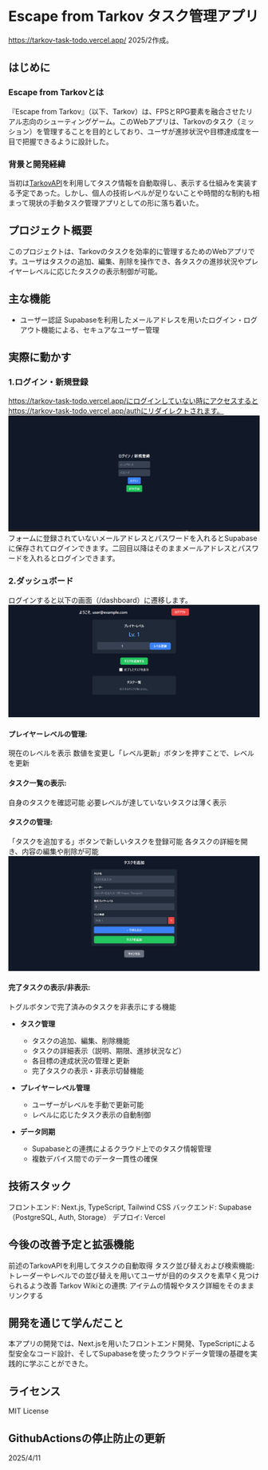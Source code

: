 # Escape from Tarkov タスク管理アプリ
https://tarkov-task-todo.vercel.app/
2025/2作成。
## はじめに
### Escape from Tarkovとは
『Escape from Tarkov』（以下、Tarkov）は、FPSとRPG要素を融合させたリアル志向のシューティングゲーム。このWebアプリは、Tarkovのタスク（ミッション）を管理することを目的としており、ユーザが進捗状況や目標達成度を一目で把握できるように設計した。

### 背景と開発経緯
当初は[TarkovAPI](https://tarkov.dev/api?lng=ja)を利用してタスク情報を自動取得し、表示する仕組みを実装する予定であった。しかし、個人の技術レベルが足りないことや時間的な制約も相まって現状の手動タスク管理アプリとしての形に落ち着いた。

## プロジェクト概要
このプロジェクトは、Tarkovのタスクを効率的に管理するためのWebアプリです。ユーザはタスクの追加、編集、削除を操作でき、各タスクの進捗状況やプレイヤーレベルに応じたタスクの表示制御が可能。

## 主な機能
- ユーザー認証
Supabaseを利用したメールアドレスを用いたログイン・ログアウト機能による、セキュアなユーザー管理

## 実際に動かす
### 1.ログイン・新規登録
https://tarkov-task-todo.vercel.app/にログインしていない時にアクセスするとhttps://tarkov-task-todo.vercel.app/authにリダイレクトされます。
![/authの画面](img/image.png)
フォームに登録されていないメールアドレスとパスワードを入れるとSupabaseに保存されてログインできます。二回目以降はそのままメールアドレスとパスワードを入れるとログインできます。
### 2.ダッシュボード
ログインすると以下の画面（/dashboard）に遷移します。
![alt text](img/image01.png)
#### プレイヤーレベルの管理:
現在のレベルを表示
数値を変更し「レベル更新」ボタンを押すことで、レベルを更新

#### タスク一覧の表示:
自身のタスクを確認可能
必要レベルが達していないタスクは薄く表示

#### タスクの管理:
「タスクを追加する」ボタンで新しいタスクを登録可能
各タスクの詳細を開き、内容の編集や削除が可能
![alt text](img/image02.png)
#### 完了タスクの表示/非表示:
トグルボタンで完了済みのタスクを非表示にする機能
- **タスク管理**

    - タスクの追加、編集、削除機能
    - タスクの詳細表示（説明、期限、進捗状況など）
    - 各目標の達成状況の管理と更新
    - 完了タスクの表示・非表示切替機能
- **プレイヤーレベル管理**

    - ユーザーがレベルを手動で更新可能
    - レベルに応じたタスク表示の自動制御
- **データ同期**
    - Supabaseとの連携によるクラウド上でのタスク情報管理
    - 複数デバイス間でのデータ一貫性の確保
## 技術スタック
フロントエンド: Next.js, TypeScript, Tailwind CSS
バックエンド: Supabase（PostgreSQL, Auth, Storage）
デプロイ: Vercel

## 今後の改善予定と拡張機能
前述のTarkovAPIを利用してタスクの自動取得
タスク並び替えおよび検索機能: トレーダーやレベルでの並び替えを用いてユーザが目的のタスクを素早く見つけられるよう改善
Tarkov Wikiとの連携: アイテムの情報やタスク詳細をそのままリンクする
## 開発を通じて学んだこと
本アプリの開発では、Next.jsを用いたフロントエンド開発、TypeScriptによる型安全なコード設計、そしてSupabaseを使ったクラウドデータ管理の基礎を実践的に学ぶことができた。
## ライセンス
MIT License

## GithubActionsの停止防止の更新
2025/4/11